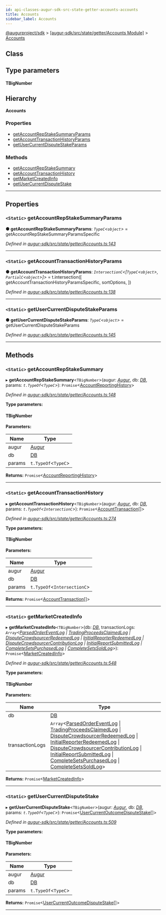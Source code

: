 ```yaml
---
id: api-classes-augur-sdk-src-state-getter-accounts-accounts
title: Accounts
sidebar_label: Accounts
---
```


[@augurproject/sdk](api-readme.md) > [[augur-sdk/src/state/getter/Accounts Module]](api-modules-augur-sdk-src-state-getter-accounts-module.md) > [Accounts](api-classes-augur-sdk-src-state-getter-accounts-accounts.md)

## Class

## Type parameters
#### TBigNumber 
## Hierarchy

**Accounts**

### Properties

* [getAccountRepStakeSummaryParams](api-classes-augur-sdk-src-state-getter-accounts-accounts.md#getaccountrepstakesummaryparams)
* [getAccountTransactionHistoryParams](api-classes-augur-sdk-src-state-getter-accounts-accounts.md#getaccounttransactionhistoryparams)
* [getUserCurrentDisputeStakeParams](api-classes-augur-sdk-src-state-getter-accounts-accounts.md#getusercurrentdisputestakeparams)

### Methods

* [getAccountRepStakeSummary](api-classes-augur-sdk-src-state-getter-accounts-accounts.md#getaccountrepstakesummary)
* [getAccountTransactionHistory](api-classes-augur-sdk-src-state-getter-accounts-accounts.md#getaccounttransactionhistory)
* [getMarketCreatedInfo](api-classes-augur-sdk-src-state-getter-accounts-accounts.md#getmarketcreatedinfo)
* [getUserCurrentDisputeStake](api-classes-augur-sdk-src-state-getter-accounts-accounts.md#getusercurrentdisputestake)

---

## Properties

<a id="getaccountrepstakesummaryparams"></a>

### `<Static>` getAccountRepStakeSummaryParams

**● getAccountRepStakeSummaryParams**: *`TypeC`<`object`>* =  getAccountRepStakeSummaryParamsSpecific

*Defined in [augur-sdk/src/state/getter/Accounts.ts:143](https://github.com/AugurProject/augur/blob/1e1466f1d3/packages/augur-sdk/src/state/getter/Accounts.ts#L143)*

___
<a id="getaccounttransactionhistoryparams"></a>

### `<Static>` getAccountTransactionHistoryParams

**● getAccountTransactionHistoryParams**: *`IntersectionC`<[`TypeC`<`object`>, `PartialC`<`object`>]>* =  t.intersection([
    getAccountTransactionHistoryParamsSpecific,
    sortOptions,
  ])

*Defined in [augur-sdk/src/state/getter/Accounts.ts:138](https://github.com/AugurProject/augur/blob/1e1466f1d3/packages/augur-sdk/src/state/getter/Accounts.ts#L138)*

___
<a id="getusercurrentdisputestakeparams"></a>

### `<Static>` getUserCurrentDisputeStakeParams

**● getUserCurrentDisputeStakeParams**: *`TypeC`<`object`>* =  getUserCurrentDisputeStakeParams

*Defined in [augur-sdk/src/state/getter/Accounts.ts:145](https://github.com/AugurProject/augur/blob/1e1466f1d3/packages/augur-sdk/src/state/getter/Accounts.ts#L145)*

___

## Methods

<a id="getaccountrepstakesummary"></a>

### `<Static>` getAccountRepStakeSummary

▸ **getAccountRepStakeSummary**<`TBigNumber`>(augur: *[Augur](api-classes-augur-sdk-src-augur-augur.md)*, db: *[DB](api-classes-augur-sdk-src-state-db-db-db.md)*, params: *`t.TypeOf`<`TypeC`>*): `Promise`<[AccountReportingHistory](api-interfaces-augur-sdk-src-state-getter-accounts-accountreportinghistory.md)>

*Defined in [augur-sdk/src/state/getter/Accounts.ts:148](https://github.com/AugurProject/augur/blob/1e1466f1d3/packages/augur-sdk/src/state/getter/Accounts.ts#L148)*

**Type parameters:**

#### TBigNumber 
**Parameters:**

| Name | Type |
| ------ | ------ |
| augur | [Augur](api-classes-augur-sdk-src-augur-augur.md) |
| db | [DB](api-classes-augur-sdk-src-state-db-db-db.md) |
| params | `t.TypeOf`<`TypeC`> |

**Returns:** `Promise`<[AccountReportingHistory](api-interfaces-augur-sdk-src-state-getter-accounts-accountreportinghistory.md)>

___
<a id="getaccounttransactionhistory"></a>

### `<Static>` getAccountTransactionHistory

▸ **getAccountTransactionHistory**<`TBigNumber`>(augur: *[Augur](api-classes-augur-sdk-src-augur-augur.md)*, db: *[DB](api-classes-augur-sdk-src-state-db-db-db.md)*, params: *`t.TypeOf`<`IntersectionC`>*): `Promise`<[AccountTransaction](api-interfaces-augur-sdk-src-state-getter-accounts-accounttransaction.md)[]>

*Defined in [augur-sdk/src/state/getter/Accounts.ts:274](https://github.com/AugurProject/augur/blob/1e1466f1d3/packages/augur-sdk/src/state/getter/Accounts.ts#L274)*

**Type parameters:**

#### TBigNumber 
**Parameters:**

| Name | Type |
| ------ | ------ |
| augur | [Augur](api-classes-augur-sdk-src-augur-augur.md) |
| db | [DB](api-classes-augur-sdk-src-state-db-db-db.md) |
| params | `t.TypeOf`<`IntersectionC`> |

**Returns:** `Promise`<[AccountTransaction](api-interfaces-augur-sdk-src-state-getter-accounts-accounttransaction.md)[]>

___
<a id="getmarketcreatedinfo"></a>

### `<Static>` getMarketCreatedInfo

▸ **getMarketCreatedInfo**<`TBigNumber`>(db: *[DB](api-classes-augur-sdk-src-state-db-db-db.md)*, transactionLogs: *`Array`<[ParsedOrderEventLog](api-interfaces-augur-sdk-src-state-logs-types-parsedordereventlog.md) \| [TradingProceedsClaimedLog](api-interfaces-augur-sdk-src-state-logs-types-tradingproceedsclaimedlog.md) \| [DisputeCrowdsourcerRedeemedLog](api-interfaces-augur-sdk-src-state-logs-types-disputecrowdsourcerredeemedlog.md) \| [InitialReporterRedeemedLog](api-interfaces-augur-sdk-src-state-logs-types-initialreporterredeemedlog.md) \| [DisputeCrowdsourcerContributionLog](api-interfaces-augur-sdk-src-state-logs-types-disputecrowdsourcercontributionlog.md) \| [InitialReportSubmittedLog](api-interfaces-augur-sdk-src-state-logs-types-initialreportsubmittedlog.md) \| [CompleteSetsPurchasedLog](api-interfaces-augur-sdk-src-state-logs-types-completesetspurchasedlog.md) \| [CompleteSetsSoldLog](api-interfaces-augur-sdk-src-state-logs-types-completesetssoldlog.md)>*): `Promise`<[MarketCreatedInfo](api-interfaces-augur-sdk-src-state-getter-accounts-marketcreatedinfo.md)>

*Defined in [augur-sdk/src/state/getter/Accounts.ts:548](https://github.com/AugurProject/augur/blob/1e1466f1d3/packages/augur-sdk/src/state/getter/Accounts.ts#L548)*

**Type parameters:**

#### TBigNumber 
**Parameters:**

| Name | Type |
| ------ | ------ |
| db | [DB](api-classes-augur-sdk-src-state-db-db-db.md) |
| transactionLogs | `Array`<[ParsedOrderEventLog](api-interfaces-augur-sdk-src-state-logs-types-parsedordereventlog.md) \| [TradingProceedsClaimedLog](api-interfaces-augur-sdk-src-state-logs-types-tradingproceedsclaimedlog.md) \| [DisputeCrowdsourcerRedeemedLog](api-interfaces-augur-sdk-src-state-logs-types-disputecrowdsourcerredeemedlog.md) \| [InitialReporterRedeemedLog](api-interfaces-augur-sdk-src-state-logs-types-initialreporterredeemedlog.md) \| [DisputeCrowdsourcerContributionLog](api-interfaces-augur-sdk-src-state-logs-types-disputecrowdsourcercontributionlog.md) \| [InitialReportSubmittedLog](api-interfaces-augur-sdk-src-state-logs-types-initialreportsubmittedlog.md) \| [CompleteSetsPurchasedLog](api-interfaces-augur-sdk-src-state-logs-types-completesetspurchasedlog.md) \| [CompleteSetsSoldLog](api-interfaces-augur-sdk-src-state-logs-types-completesetssoldlog.md)> |

**Returns:** `Promise`<[MarketCreatedInfo](api-interfaces-augur-sdk-src-state-getter-accounts-marketcreatedinfo.md)>

___
<a id="getusercurrentdisputestake"></a>

### `<Static>` getUserCurrentDisputeStake

▸ **getUserCurrentDisputeStake**<`TBigNumber`>(augur: *[Augur](api-classes-augur-sdk-src-augur-augur.md)*, db: *[DB](api-classes-augur-sdk-src-state-db-db-db.md)*, params: *`t.TypeOf`<`TypeC`>*): `Promise`<[UserCurrentOutcomeDisputeStake](api-interfaces-augur-sdk-src-state-getter-accounts-usercurrentoutcomedisputestake.md)[]>

*Defined in [augur-sdk/src/state/getter/Accounts.ts:509](https://github.com/AugurProject/augur/blob/1e1466f1d3/packages/augur-sdk/src/state/getter/Accounts.ts#L509)*

**Type parameters:**

#### TBigNumber 
**Parameters:**

| Name | Type |
| ------ | ------ |
| augur | [Augur](api-classes-augur-sdk-src-augur-augur.md) |
| db | [DB](api-classes-augur-sdk-src-state-db-db-db.md) |
| params | `t.TypeOf`<`TypeC`> |

**Returns:** `Promise`<[UserCurrentOutcomeDisputeStake](api-interfaces-augur-sdk-src-state-getter-accounts-usercurrentoutcomedisputestake.md)[]>

___

